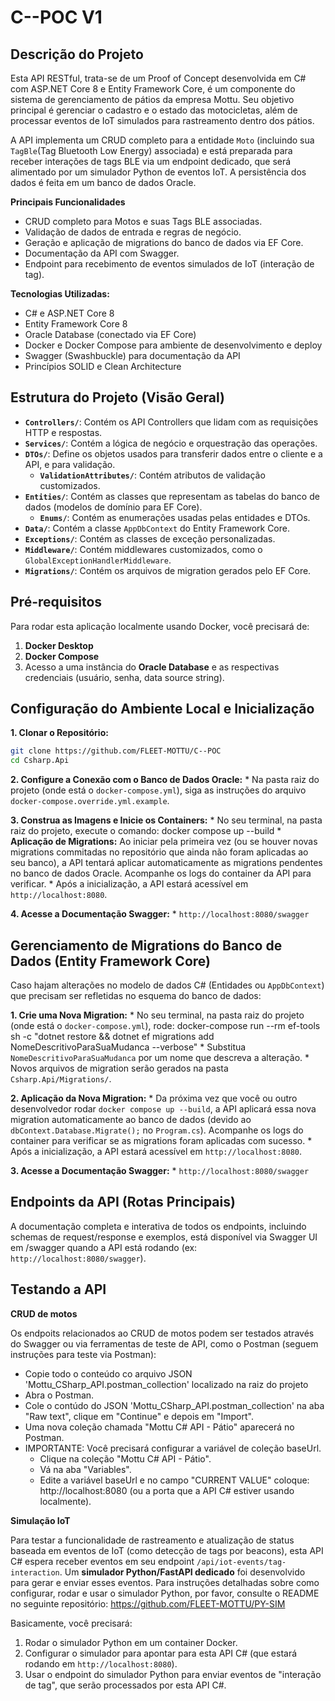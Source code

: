 # C--POC V1


## Descrição do Projeto

Esta API RESTful, trata-se de um Proof of Concept desenvolvida em C# com ASP.NET Core 8 e Entity Framework Core, é um componente do sistema de gerenciamento de pátios da empresa Mottu. Seu objetivo principal é gerenciar o cadastro e o estado das motocicletas, além de processar eventos de IoT simulados para rastreamento dentro dos pátios.

A API implementa um CRUD completo para a entidade `Moto` (incluindo sua `TagBle`(Tag Bluetooth Low Energy) associada) e está preparada para receber interações de tags BLE via um endpoint dedicado, que será alimentado por um simulador Python de eventos IoT. A persistência dos dados é feita em um banco de dados Oracle.

**Principais Funcionalidades**
* CRUD completo para Motos e suas Tags BLE associadas.
* Validação de dados de entrada e regras de negócio.
* Geração e aplicação de migrations do banco de dados via EF Core.
* Documentação da API com Swagger.
* Endpoint para recebimento de eventos simulados de IoT (interação de tag).

**Tecnologias Utilizadas:**
* C# e ASP.NET Core 8
* Entity Framework Core 8
* Oracle Database (conectado via EF Core)
* Docker e Docker Compose para ambiente de desenvolvimento e deploy
* Swagger (Swashbuckle) para documentação da API
* Princípios SOLID e Clean Architecture


## Estrutura do Projeto (Visão Geral)

* **`Controllers/`**: Contém os API Controllers que lidam com as requisições HTTP e respostas.
* **`Services/`**: Contém a lógica de negócio e orquestração das operações.
* **`DTOs/`**: Define os objetos usados para transferir dados entre o cliente e a API, e para validação.
    * **`ValidationAttributes/`**: Contém atributos de validação customizados.
* **`Entities/`**: Contém as classes que representam as tabelas do banco de dados (modelos de domínio para EF Core).
    * **`Enums/`**: Contém as enumerações usadas pelas entidades e DTOs.
* **`Data/`**: Contém a classe `AppDbContext` do Entity Framework Core.
* **`Exceptions/`**: Contém as classes de exceção personalizadas.
* **`Middleware/`**: Contém middlewares customizados, como o `GlobalExceptionHandlerMiddleware`.
* **`Migrations/`**: Contém os arquivos de migration gerados pelo EF Core.


## Pré-requisitos

Para rodar esta aplicação localmente usando Docker, você precisará de:

1.  **Docker Desktop**
2.  **Docker Compose**
3.  Acesso a uma instância do **Oracle Database** e as respectivas credenciais (usuário, senha, data source string).


## Configuração do Ambiente Local e Inicialização

**1. Clonar o Repositório:**

```sh
git clone https://github.com/FLEET-MOTTU/C--POC
cd Csharp.Api
```

**2. Configure a Conexão com o Banco de Dados Oracle:**
    * Na pasta raiz do projeto (onde está o `docker-compose.yml`), siga as instruções do arquivo `docker-compose.override.yml.example`.
 
 **3. Construa as Imagens e Inicie os Containers:**
    * No seu terminal, na pasta raiz do projeto, execute o comando:
        docker compose up --build
    * **Aplicação de Migrations:** Ao iniciar pela primeira vez (ou se houver novas migrations commitadas no repositório que ainda não foram aplicadas ao seu banco), a API tentará aplicar automaticamente as migrations pendentes no banco de dados Oracle. Acompanhe os logs do container da API para verificar.
    * Após a inicialização, a API estará acessível em `http://localhost:8080`.

**4. Acesse a Documentação Swagger:**
    * `http://localhost:8080/swagger`


## Gerenciamento de Migrations do Banco de Dados (Entity Framework Core)

Caso hajam alterações no modelo de dados C# (Entidades ou `AppDbContext`) que precisam ser refletidas no esquema do banco de dados:

**1. Crie uma Nova Migration:**
    * No seu terminal, na pasta raiz do projeto (onde está o `docker-compose.yml`), rode:
        docker-compose run --rm ef-tools sh -c "dotnet restore && dotnet ef migrations add NomeDescritivoParaSuaMudanca --verbose"
    * Substitua `NomeDescritivoParaSuaMudanca` por um nome que descreva a alteração.
    * Novos arquivos de migration serão gerados na pasta `Csharp.Api/Migrations/`.

**2. Aplicação da Nova Migration:**
    * Da próxima vez que você ou outro desenvolvedor rodar `docker compose up --build`, a API aplicará essa nova migration automaticamente ao banco de dados (devido ao `dbContext.Database.Migrate();` no `Program.cs`). Acompanhe os logs do container para verificar se as migrations foram aplicadas com sucesso.
    * Após a inicialização, a API estará acessível em `http://localhost:8080`.

**3. Acesse a Documentação Swagger:**
    * `http://localhost:8080/swagger`


## Endpoints da API (Rotas Principais)

A documentação completa e interativa de todos os endpoints, incluindo schemas de request/response e exemplos, está disponível via Swagger UI em /swagger quando a API está rodando (ex: `http://localhost:8080/swagger`).


## Testando a API

**CRUD de motos**

Os endpoits relacionados ao CRUD de motos podem ser testados através do Swagger ou via ferramentas de teste de API, como o Postman (seguem instruções para teste via Postman):
* Copie todo o conteúdo co arquivo JSON 'Mottu_CSharp_API.postman_collection' localizado na raiz do projeto
* Abra o Postman.
* Cole o contúdo do JSON 'Mottu_CSharp_API.postman_collection' na aba "Raw text", clique em "Continue" e depois em "Import".
* Uma nova coleção chamada "Mottu C# API - Pátio" aparecerá no Postman.
* IMPORTANTE: Você precisará configurar a variável de coleção baseUrl.
    * Clique na coleção "Mottu C# API - Pátio".
    * Vá na aba "Variables".
    * Edite a variável baseUrl e no campo "CURRENT VALUE" coloque: http://localhost:8080 (ou a porta que a API C# estiver usando localmente).


**Simulação IoT**

Para testar a funcionalidade de rastreamento e atualização de status baseada em eventos de IoT (como detecção de tags por beacons), esta API C# espera receber eventos em seu endpoint `/api/iot-events/tag-interaction`.
Um **simulador Python/FastAPI dedicado** foi desenvolvido para gerar e enviar esses eventos. Para instruções detalhadas sobre como configurar, rodar e usar o simulador Python, por favor, consulte o README no seguinte repositório: https://github.com/FLEET-MOTTU/PY-SIM

Basicamente, você precisará:
1.  Rodar o simulador Python em um container Docker.
2.  Configurar o simulador para apontar para esta API C# (que estará rodando em `http://localhost:8080`).
3.  Usar o endpoint do simulador Python para enviar eventos de "interação de tag", que serão processados por esta API C#.